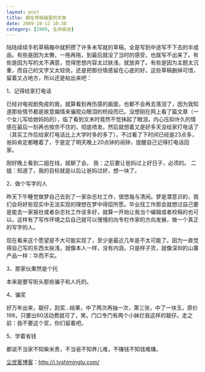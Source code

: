 ```yaml
---
layout: post
title: 躺在草稿箱里的文章
date: 2009-10-12 10:38
category: [2009, 生命痕迹]
---
```

陆陆续续手机草稿箱中就积攒了许多未写就的草稿，全是写到中途写不下去的半成品。有些是因为太懒，一拖再拖，到最后就没了当时的感受，也就写不出来了。有些是因为写的太不满意，觉得思想内容太过肤浅，就放弃了。有些是因为主题太沉重，而自己的文字又太轻佻，还是把那份情感留在心底的好。这些草稿删掉可惜，留着又占地方，所以还是帖出来吧：

1、记得给家打电话

已经对电视剧免疫的我，就算看到再伤感的画面，也都不会再去落泪了，因为我知道那些情节都是故意煽情来骗观众眼泪的桥段而已。没想刚在网上看了篇文章（一个女儿写给她妈妈的），临了看到文末时竟然不觉抹起了眼泪，内心压抑许久的情感在最后一刻再也按奈不住的，彻底喷发。然后就想着又是好多天没给家打电话了（其实工作后给家打电话比上大学时多的多了），不过看了下时间已经是23点多，爸妈肯定都睡着了，于是定了明天晚上20点钟的闹钟，提醒自己记得打电话回家。

刚好晚上看到二姐在线，就聊了会。
我：之后要让爸妈过上好日子，必须的。
二姐：知道了，我的目标就是以后让爸妈过好，想一块了。

2、做个写字的人

昨天下午睡觉做梦自己去到了一家杂志社工作，很悠哉与清闲。梦是潜意识的，我们会将好些现实中无法实现的理想在梦中得偿所愿。毕业找工作那会就想过自己要是能去一家报社或者杂志社工作该多好，就算一开始让我当个编辑或者校稿的也可以。这样有了写作环境之后自己就可以慢慢的向专栏作家的方向发展，做一个真正的写字的人。

现在看来这个愿望是不大可能实现了，至少是最近几年是不太可能了。因为一直觉得自己写的东西太肤浅，就像本人一样，没有内涵，只是样子货，就像深圳的山寨产品一样：华而不实。

3、那家伙果然是个托

本来是要写街头那些骗子和人托的。

4、骗奖

好万年出来，靓仔，刮奖…结果，中了两次再抽一次，第三张，中了一块玉，原价198，只要出60活动费就可了，笑。门口专门有两个小妹拦我这样的靓仔。走之前：我不要这个奖，你们留着吧。

5、学着省钱

都说不当家不知柴米贵，不当爸不知养儿难，不赚钱不知钱难赚。

<a href="http://i.lvshiminglu.com/">尘世客博客</a>：<a href="http://i.lvshiminglu.com/">http://i.lvshiminglu.com/</a>

